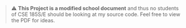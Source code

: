 > :warning: **This Project is a modified school document** and thus no students of CSE 185S/E should be looking at my source code. Feel free to view the PDF for ideas. 